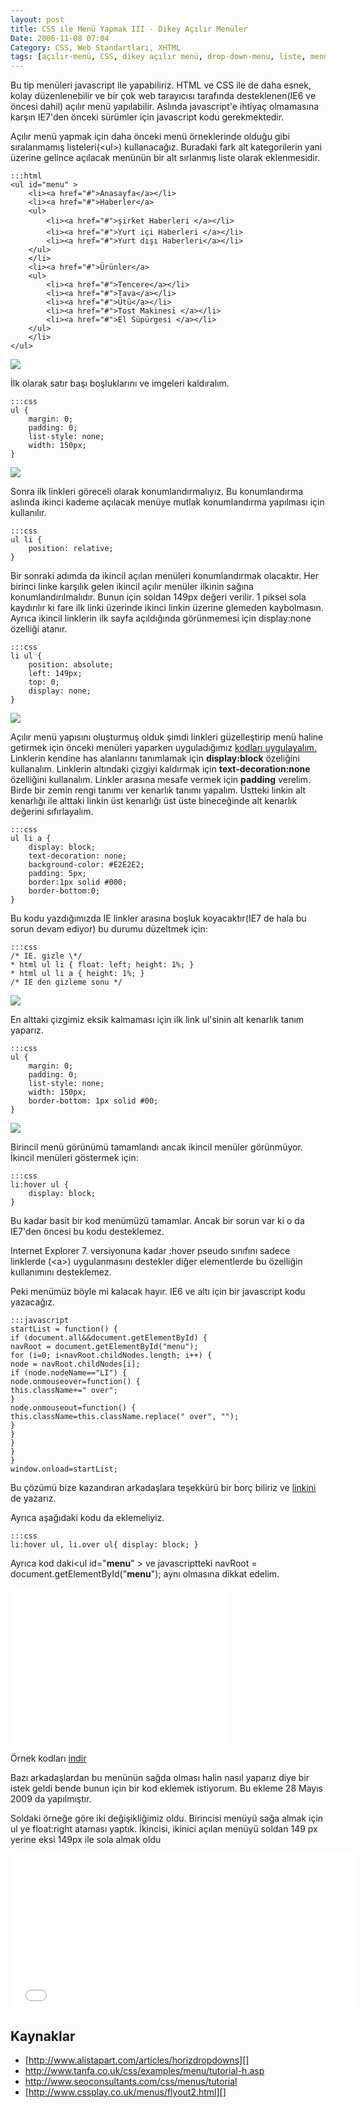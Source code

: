 ```yaml
---
layout: post
title: CSS ile Menü Yapmak III - Dikey Açılır Menüler
Date: 2006-11-08 07:04
Category: CSS, Web Standartları, XHTML
tags: [açılır-menü, CSS, dikey açılır menü, drop-down-menu, liste, menü, pop-out-menu, Web Standartları, XHTML]
---
```


Bu tip menüleri javascript ile yapabiliriz. HTML ve CSS ile de daha
esnek, kolay düzenlenebilir ve bir çok web tarayıcısı tarafında
desteklenen(IE6 ve öncesi dahil) açılır menü yapılabilir. Aslında
javascript'e ihtiyaç olmamasına karşın IE7'den önceki sürümler için
javascript kodu gerekmektedir.

Açılır menü yapmak için daha önceki menü örneklerinde olduğu gibi
sıralanmamış listeleri(<ul\>) kullanacağız. Buradaki fark alt
kategorilerin yani üzerine gelince açılacak menünün bir alt sırlanmış
liste olarak eklenmesidir.

	:::html
	<ul id="menu" >
	    <li><a href="#">Anasayfa</a></li>
	    <li><a href="#">Haberler</a>
	    <ul>
	        <li><a href="#">şirket Haberleri </a></li>
	        <li><a href="#">Yurt içi Haberleri </a></li>
	        <li><a href="#">Yurt dışı Haberleri</a></li>
	    </ul>
	    </li>
	    <li><a href="#">Ürünler</a>
	    <ul>
	        <li><a href="#">Tencere</a></li>
	        <li><a href="#">Tava</a></li>
	        <li><a href="#">Ütü</a></li>
	        <li><a href="#">Tost Makinesi </a></li>
	        <li><a href="#">El Süpürgesi </a></li>
	    </ul>
	    </li>
	</ul>

![][100]

İlk olarak satır başı boşluklarını ve imgeleri kaldıralım.

	:::css
	ul {
	    margin: 0;
	    padding: 0;
	    list-style: none;
	    width: 150px;
	}

![][1]

Sonra ilk linkleri göreceli olarak konumlandırmalıyız. Bu konumlandırma
aslında ikinci kademe açılacak menüye mutlak konumlandırma yapılması
için kullanılır.

	:::css
	ul li {
		position: relative;
	}

Bir sonraki adımda da ikincil açılan menüleri konumlandırmak olacaktır.
Her birinci linke karşılık gelen ikincil açılır menüler ilkinin sağına
konumlandırılmalıdır. Bunun için soldan 149px değeri verilir. 1 piksel
sola kaydırılır ki fare ilk linki üzerinde ikinci linkin üzerine
glemeden kaybolmasın. Ayrıca ikincil linklerin ilk sayfa açıldığında
görünmemesi için display:none özelliği atanır.

	:::css
	li ul {
	    position: absolute;
	    left: 149px;
	    top: 0;
	    display: none;
	}

![][2]

Açılır menü yapısını oluşturmuş olduk şimdi linkleri güzelleştirip menü
haline getirmek için önceki menüleri yaparken uyguladığımız [kodları uygulayalım.][] Linklerin kendine has alanlarını tanımlamak için
**display:block** özeliğini kullanalım. Linklerin altındaki çizgiyi
kaldırmak için **text-decoration:none** özelliğini kullanalım. Linkler
arasına mesafe vermek için **padding** verelim. Birde bir zemin rengi
tanımı ver kenarlık tanımı yapalım. Üstteki linkin alt kenarlığı ile
alttaki linkin üst kenarlığı üst üste bineceğinde alt kenarlık değerini
sıfırlayalım.

	:::css
	ul li a {
	    display: block;
	    text-decoration: none;
	    background-color: #E2E2E2;
	    padding: 5px;
	    border:1px solid #000;
	    border-bottom:0;
	}

Bu kodu yazdığımızda IE linkler arasına boşluk koyacaktır(IE7 de hala bu
sorun devam ediyor) bu durumu düzeltmek için:

	:::css
	/* IE. gizle \*/
	* html ul li { float: left; height: 1%; }
	* html ul li a { height: 1%; }
	/* IE den gizleme sonu */

![][3]

En alttaki çizgimiz eksik kalmaması için ilk link ul'sinin alt kenarlık
tanım yaparız.

	:::css
	ul {
	    margin: 0;
	    padding: 0;
	    list-style: none;
	    width: 150px;
	    border-bottom: 1px solid #00;
	}

![][4]

Birincil menü görünümü tamamlandı ancak ikincil menüler görünmüyor.
İkincil menüleri göstermek için:

	:::css
	li:hover ul {
		display: block;
	}


Bu kadar basit bir kod menümüzü tamamlar. Ancak bir sorun var ki o da
IE7'den öncesi bu kodu desteklemez.

Internet Explorer 7. versiyonuna kadar :hover pseudo sınıfını sadece
linklerde (<a\>) uygulanmasını destekler diğer elementlerde bu
özelliğin kullanımını desteklemez.

Peki menümüz böyle mi kalacak hayır. IE6 ve altı için bir javascript
kodu yazacağız.

	:::javascript
	startList = function() {
	if (document.all&&document.getElementById) {
	navRoot = document.getElementById("menu");
	for (i=0; i<navRoot.childNodes.length; i++) {
	node = navRoot.childNodes[i];
	if (node.nodeName=="LI") {
	node.onmouseover=function() {
	this.className+=" over";
	}
	node.onmouseout=function() {
	this.className=this.className.replace(" over", "");
	}
	}
	}
	}
	}
	window.onload=startList;

Bu çözümü bize kazandıran arkadaşlara teşekkürü bir borç biliriz ve
[linkini][] de yazarız.

Ayrıca aşağıdaki kodu da eklemeliyiz.

	:::css
	li:hover ul, li.over ul{ display: block; }


Ayrıca kod daki<ul id="**menu**" \> ve javascriptteki navRoot = document.getElementById("**menu**"); aynı olmasına dikkat edelim.

<iframe src="/dokumanlar/menu3.htm" width="350" height="250" frameborder="0" scrolling="auto"></iframe>

Örnek kodları [indir][]

Bazı arkadaşlardan bu menünün sağda olması halin nasıl yaparız diye bir
istek geldi bende bunun için bir kod eklemek istiyorum.
Bu ekleme 28 Mayıs 2009 da yapılmıştır.

Soldaki örneğe göre iki değişikliğimiz oldu. Birincisi menüyü sağa almak
için ul ye float:right ataması yaptık. İkincisi, ikinici açılan menüyü
soldan 149 px yerine eksi 149px ile sola almak oldu

<iframe src="/dokumanlar/menu3_2.htm" width="550" height="250" frameborder="0" scrolling="auto"></iframe>

## Kaynaklar

-   [http://www.alistapart.com/articles/horizdropdowns][]
-   http://www.tanfa.co.uk/css/examples/menu/tutorial-h.asp
-   http://www.seoconsultants.com/css/menus/tutorial
-   [http://www.cssplay.co.uk/menus/flyout2.html][]

  [100]: /images/menu3_resim1.gif
  [1]: /images/menu3_resim2.gif
  [2]: /images/menu3_resim3.gif
  [kodları uygulayalım.]: http://www.fatihhayrioglu.com/?p=209
  [3]: /images/menu3_resim4.gif
  [4]: /images/menu3_resim5.gif
  [linkini]: http://www.alistapart.com:80/articles/dropdowns/
  [indir]: /dokumanlar/menu3.zip
  [http://www.alistapart.com/articles/horizdropdowns]: http://www.alistapart.com/articles/horizdropdowns
  [http://www.cssplay.co.uk/menus/flyout2.html]: http://www.cssplay.co.uk/menus/flyout2.html
